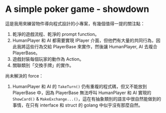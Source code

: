 # A simple poker game - showdown
這是我用來練習物件導向程式設計的小專案，有幾個值得一提的關注點：

1. 乾淨的遊戲流程、乾淨的 prompt function。
1. HumanPlayer 和 AI 都需要實現 IPlayer 介面，但他們有大量的共同行為，因此我將這些行為交給 PlayerBase 來實作，然後讓 HumanPlayer, AI 去複合 PlayerBase。
1. 遊戲封裝每個玩家的動作為 Action。
1. 關聯類別「交換手牌」的實作。

尚未解決的 force：
1. HumanPlayer 和 AI 的 `TakeTurn()` 仍有重複的程式碼，但又不能放到 PlayerBase 中，因為 PlayerBase 無法呼叫 HumanPlayer 和 AI 實現的 `ShowCard()` & `MakeExchange...()`，這在有抽象類別的語言中很自然能做到的事情，在只有 interface 和 struct 的 golang 中似乎沒有那麼自然。

